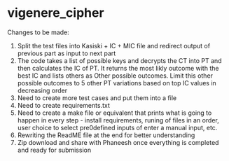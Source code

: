 # vigenere_cipher

Changes to be made:
1. Split the test files into Kasiski + IC + MIC file and redirect output of previous part as input to next part
2. The code takes a list of possible keys and decrypts the CT into PT and then calculates the IC of PT. It returns the most likly outcome with the best IC and lists others as Other possible outcomes. Limit this other possible outcomes to 5 other PT variations based on top IC values in decreasing order
3. Need to create more test cases and put them into a file
4. Need to create requirements.txt
5. Need to create a make file or equivalent that prints what is going to happen in every step - install requirements, runing of files in an order, user choice to select pre0defined inputs of enter a manual input, etc.
6. Rewriting the ReadME file at the end for better understanding
7. Zip download and share with Phaneesh once everything is completed and ready for submission
   
